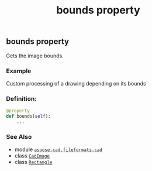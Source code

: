 ﻿---
title: bounds property
second_title: Aspose.CAD for Python via .NET API References
description: 
type: docs
weight: 190
url: /python-net/aspose.cad.fileformats.cad/cadimage/bounds/
is_root: false
---

## bounds property


Gets the image bounds.

### Example 


Custom processing of a drawing depending on its bounds
### Definition:
```python
@property
def bounds(self):
    ...
```

### See Also
* module [`aspose.cad.fileformats.cad`](../../)
* class [`CadImage`](/cad/python-net/aspose.cad.fileformats.cad/cadimage)
* class [`Rectangle`](/cad/python-net/aspose.cad/rectangle)
